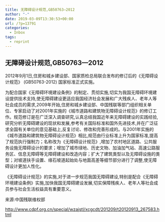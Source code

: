 ```yaml
---
title: 无障碍设计规范,GB50763—2012
author: "-"
date: 2019-03-09T13:30:53+00:00
url: /?p=13791
categories:
  - Inbox
tags:
  - reprint
---
```

## 无障碍设计规范,GB50763—2012
2012年9月1日,住房和城乡建设部、国家质检总局联合发布的修订后的《无障碍设计规范》 (GB50763-2012) 国家标准正式实施。

为配合国家《无障碍环境建设条例》的制定、贯彻实施,切实为我国无障碍环境建设提供技术支持,使无障碍建设更适应我国经济社会发展和广大残疾人、老年人等社会成员的需求,2009年开始,住房和城乡建设部、中国残联等部门组织相关单位、专家启动了对2001年实施的《城市道路和建筑物无障碍设计规范》的修订工作。规范修订是在广泛深入调查研究,认真总结我国近年来无障碍建设的实践经验,研究分析无障碍建设的现状和发展,参考有关国际标准和国外先进技术,并在广泛征求全国有关单位的意见基础上,反复讨论、修改和完善形成的。与2001年实施的《城市道路和建筑物无障碍设计规范》相比,规范由行业标准上升为国家标准,提高了规范执行强制力；名称改为《无障碍设计规范》,增加了农村地区道路、公共服务设施无障碍设计的要求；增加了城市绿地、历史文物、加油加气站、高速公路服务区、信息无障碍等无障碍建设和改造内容；扩大了建筑类型以及无障碍设施的类型；对坡道扶手设置、缘石坡道起始处与地面高差等细节部分进行了调整,使无障碍设计更加人性化。

《无障碍设计规范》的实施,对于进一步规范我国无障碍建设,特别是配合《无障碍环境建设条例》实施,加快我国无障碍建设发展,切实保障残疾人、老年人等社会成员参与社会生活权益具有重要意义。

来源:中国残联维权部

http://www.cdpf.org.cn/special/wzajstl/xcgcdt/201209/t20120913_267583.html